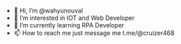 - 👋 Hi, I’m @wahyunouval
- 👀 I’m interested in IOT and Web Developer
- 🌱 I’m currently learning RPA Developer
- 📫 How to reach me just message me t.me/@cruizer468

<!---
wahyunouval/wahyunouval is a ✨ special ✨ repository because its `README.md` (this file) appears on your GitHub profile.
You can click the Preview link to take a look at your changes.
--->
